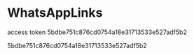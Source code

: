 # WhatsAppLinks

access token 5bdbe751c876cd0754a18e31713533e527adf5b2

5bdbe751c876cd0754a18e31713533e527adf5b2
